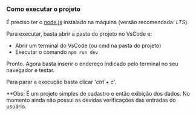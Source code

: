 ### Como executar o projeto

É preciso ter o [node.js](https://nodejs.org/en/) instalado na máquina (versão recomendada: *LTS*).

Para executar, basta abrir a pasta do projeto no VsCode e:

* Abrir um terminal  do VsCode (ou cmd na pasta do projeto)
* Executar o comando `npm run dev`

Pronto. Agora basta inserir o endereço indicado pelo terminal no seu navegador e testar.

Para parar a execução basta clicar '*ctrl + c*'.



**Obs: É um projeto simples de cadastro e então exibição dos dados. No momento ainda não possui as devidas verificações das entradas do usuário.
